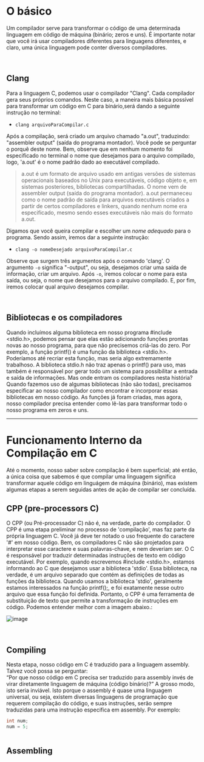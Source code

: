 # O básico
Um compilador serve para transformar o código de uma determinada linguagem em código de máquina (binário; zeros e uns). É importante notar que você irá usar compiladores diferentes para linguagens diferentes, e claro, uma única linguagem pode conter diversos compiladores.

</br>

## Clang
Para a linguagem C, podemos usar o compilador "Clang". Cada compilador gera seus próprios comandos. Neste caso, a maneira mais básica possível para transformar um código em C para binário,será dando a seguinte instrução no terminal:
- `clang arquivoParaCompilar.c`

Após a compilação, será criado um arquivo chamado "a.out", traduzindo: "assembler output" (saída do programa montador). Você pode se perguntar o porquê deste nome. Bem, observe que em nenhum momento foi especificado no terminal o nome que desejamos para o arquivo compilado, logo, 'a.out' é o nome padrão dado ao executável compilado.
> a.out é um formato de arquivo usado em antigas versões de sistemas operacionais baseados no Unix para executáveis, código objeto e, em sistemas posteriores, bibliotecas compartilhadas. O nome vem de assembler output (saída do programa montador). a.out permaneceu como o nome padrão de saída para arquivos executáveis criados a partir de certos compiladores e linkers, quando nenhum nome era especificado, mesmo sendo esses executáveis não mais do formato a.out.

Digamos que você queira compilar e escolher um _nome adequado_ para o programa. Sendo assim, iremos dar a seguinte instrução:
- `clang -o nomeDesejado arquivoParaCompilar.c`

Observe que surgem três argumentos após o comando 'clang'.
O argumento `-o` significa "-output", ou seja, desejamos criar uma saída de informação, criar um arquivo. Após `-o`, iremos colocar o nome para esta saída, ou seja, o nome que desejamos para o arquivo compilado. E, por fim, iremos colocar qual arquivo desejamos compilar.

</br>


## Bibliotecas e os compiladores
Quando incluímos alguma biblioteca em nosso programa #include <stdio.h>, podemos pensar que elas estão adicionando funções prontas novas ao nosso programa, para que não precisemos criá-las do zero. Por exemplo, a função printf() é uma função da biblioteca <stdio.h>. Poderíamos até recriar esta função, mas seria algo extremamente trabalhoso. A biblioteca stdio.h não traz apenas o printf() para uso, mas também é responsável por gerar todo um sistema para possibilitar a entrada e saída de informações.
Mas onde entram os compiladores nesta história? Quando fazemos uso de algumas bibliotecas (não são todas), precisamos especificar ao nosso compilador como encontrar e incorporar essas bibliotecas em nosso código. As funções já foram criadas, mas agora, nosso compilador precisa entender como lê-las para transformar todo o nosso programa em zeros e uns.

____________________________________________

# Funcionamento Interno da Compilação em C
Até o momento, nosso saber sobre compilação é bem superficial; até então, a única coisa que sabemos é que compilar uma linguagem significa transformar aquele código em linguágem de máquina (binário), mas existem algumas etapas a serem seguidas antes de ação de compilar ser concluída. 

## CPP (pre-processors C)
O CPP (ou Pré-processador C) não é, na verdade, parte do compilador. O CPP é uma etapa preliminar no processo de 'compilação', mas faz parte da própria linguagem C. Você já deve ter notado o uso frequente do caractere '#' em nosso código. Bem, os compiladores C não são projetados para interpretar esse caractere e suas palavras-chave, e nem deveriam ser. O C é responsável por traduzir determinadas instruções de texto em código executável.
Por exemplo, quando escrevemos #include <stdio.h>, estamos informando ao C que desejamos usar a biblioteca 'stdio'. Essa biblioteca, na verdade, é um arquivo separado que contém as definições de todas as funções da biblioteca. Quando usamos a biblioteca 'stdio', geralmente estamos interessados na função printf();, e foi exatamente nesse outro arquivo que essa função foi definida. Portanto, o CPP é uma ferramenta de substituição de texto que permite a transformação de instruções em código.
Podemos entender melhor com a imagem abaixo.:

![image](https://github.com/FireguiQueen/CS50/assets/98475125/b748ddc3-8412-4ccd-a038-39c6d7cb3326)

</br>

## Compiling
Nesta etapa, nosso código em C é traduzido para a linguagem assembly. 
Talvez você possa se perguntar: </br>
<q>Por que nosso código em C precisa ser traduzido para assembly invés de virar diretamente linguagem de máquina (código binário)?</q> A grosso modo, isto seria inviável. Isto porque o assembly é quase uma linguagem universal, ou seja, existem diversas linguagens de programação que requerem compilação do código, e suas instruções, serão sempre traduzidas para uma instrução especifica em assembly. 
Por exemplo:

```c
int num;
num = 5;  
```

```a
```





## Assembling
